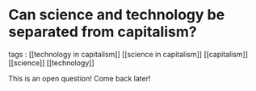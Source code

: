# Can science and technology be separated from capitalism?

tags
: [[technology in capitalism]] [[science in capitalism]] [[capitalism]] [[science]] [[technology]]

This is an open question! Come back later!

